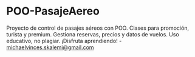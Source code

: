 # POO-PasajeAereo
Proyecto de control de pasajes aéreos con POO. Clases para promoción, turista y premium. Gestiona reservas, precios y datos de vuelos. Uso educativo, no plagiar. ¡Disfruta aprendiendo! - michaelvinces.skalemi@gmail.com

